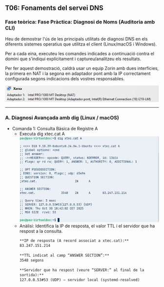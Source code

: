 ## T06: Fonaments del servei DNS

### Fase teòrica: Fase Pràctica: Diagnosi de Noms (Auditoria amb CLI)
Heu de demostrar l'ús de les principals utilitats de diagnosi DNS en els diferents sistemes operatius que utilitza el client (Linux/macOS i Windows).

Per a cada eina, executeu les comandes indicades a continuació contra el domini que s’indiqui explícitament i captureu/analitzeu els resultats.

Per fer aquest demostració, caldrà usar un equip Zorin amb dues interfícies, la primera en NAT i la segona en adaptador pont amb la IP correctament configurada segons indicacions dels vostres responsables.

![img1](./IMG/img1.png)

---

### A. Diagnosi Avançada amb dig (Linux / macOS)
- Comanda 1: Consulta Bàsica de Registre A
  - Executa dig xtec.cat A
![img2](./IMG/img2.png)
  - Anàlisi: Identifica la IP de resposta, el valor TTL i el servidor que ha respost a la consulta.
    ```
    **IP de resposta (A record associat a xtec.cat):**
    83.247.151.214

    **TTL indicat al camp “ANSWER SECTION”:**
    3548 segons

    **Servidor que ha respost (veure “SERVER:” al final de la sortida):**
    127.0.0.53#53 (UDP) — servidor local (systemd-resolved)
